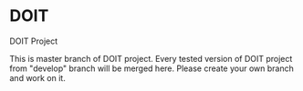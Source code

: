 # DOIT
DOIT Project

This is master branch of DOIT project. Every tested version of DOIT project from "develop" branch will be merged here. 
Please create your own branch and work on it. 

